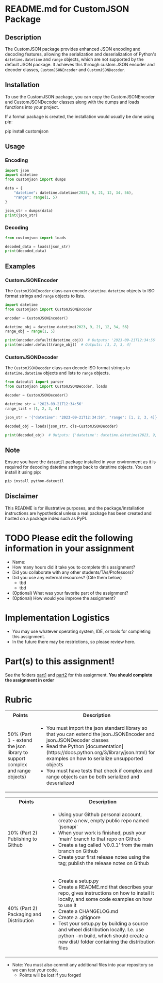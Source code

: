 # README.md for CustomJSON Package

## Description

The CustomJSON package provides enhanced JSON encoding and decoding features, allowing the serialization and deserialization of Python's `datetime.datetime` and `range` objects, which are not supported by the default JSON package. It achieves this through custom JSON encoder and decoder classes, `CustomJSONEncoder` and `CustomJSONDecoder`.

## Installation

To use the CustomJSON package, you can copy the CustomJSONEncoder and CustomJSONDecoder classes along with the dumps and loads functions into your project. 

If a formal package is created, the installation would usually be done using pip:

pip install customjson

## Usage

### Encoding

```python
import json
import datetime
from customjson import dumps

data = {
    "datetime": datetime.datetime(2023, 9, 21, 12, 34, 56),
    "range": range(1, 5)
}

json_str = dumps(data)
print(json_str)
```

### Decoding

```python
from customjson import loads

decoded_data = loads(json_str)
print(decoded_data)
```

## Examples

### CustomJSONEncoder

The `CustomJSONEncoder` class can encode `datetime.datetime` objects to ISO format strings and `range` objects to lists.

```python
import datetime
from customjson import CustomJSONEncoder

encoder = CustomJSONEncoder()

datetime_obj = datetime.datetime(2023, 9, 21, 12, 34, 56)
range_obj = range(1, 5)

print(encoder.default(datetime_obj))  # Outputs: '2023-09-21T12:34:56'
print(encoder.default(range_obj))  # Outputs: [1, 2, 3, 4]
```

### CustomJSONDecoder

The `CustomJSONDecoder` class can decode ISO format strings to `datetime.datetime` objects and lists to `range` objects.

```python
from dateutil import parser
from customjson import CustomJSONDecoder, loads

decoder = CustomJSONDecoder()

datetime_str = '2023-09-21T12:34:56'
range_list = [1, 2, 3, 4]

json_str = '{"datetime": "2023-09-21T12:34:56", "range": [1, 2, 3, 4]}'

decoded_obj = loads(json_str, cls=CustomJSONDecoder)

print(decoded_obj)  # Outputs: {'datetime': datetime.datetime(2023, 9, 21, 12, 34, 56), 'range': range(1, 5)}
```

## Note

Ensure you have the `dateutil` package installed in your environment as it is required for decoding datetime strings back to datetime objects. You can install it using pip:

```sh
pip install python-dateutil
```

## Disclaimer

This README is for illustrative purposes, and the package/installation instructions are hypothetical unless a real package has been created and hosted on a package index such as PyPI.
# TODO Please edit the following information in your assignment

- Name:
- How many hours did it take you to complete this assignment?
- Did you collaborate with any other students/TAs/Professors?
- Did you use any external resources? (Cite them below)
  - tbd
  - tbd
- (Optional) What was your favorite part of the assignment?
- (Optional) How would you improve the assignment?

# Implementation Logistics

- You may use whatever operating system, IDE, or tools for completing this assignment.
- In the future there may be restrictions, so please review here.

# Part(s) to this assignment!

See the folders [part1](./part1) and [part2](./part2) for this assignment. **You should complete the assignment in order**

# Rubric

  <table>
  <tbody>
    <tr>
      <th>Points</th>
      <th align="center">Description</th>
    </tr>
      <td>50% (Part 1 - extend the json library to support complex and range objects)</td>
	        <td ><ul>
              <li>You must import the json standard library so that you can extend the json.JSONEncoder and json.JSONDecoder classes</li>
              <li>Read the Python [documentation](https://docs.python.org/3/library/json.html) for examples on how to serialize unsupported objects</li>
              <li>You must have tests that check if complex and range objects can be both serialized and deserialized</li>
            </ul></td>
    </tr>
  </tbody>
</table>

  <table>
  <tbody>
    <tr>
      <th>Points</th>
      <th align="center">Description</th>
    </tr>
	 <tr>
		<td>10% (Part 2) Publishing to Github</td>
		<td align="left"><ul>
            <li>Using your Github personal account, create a new, empty public repo named `jsonapi`</li>
              <li>When your work is finished, push your 'main' branch to that repo on Github</li>
              <li>Create a tag called 'v0.0.1' from the main branch on Github</li>
              <li>Create your first release notes using the tag; publish the release notes on Github</li>
        </ul></td>
	  </tr>
	<tr>
    	<td>40% (Part 2) Packaging and Distribution</td>
		<td align="left"><ul>
          <li>Create a setup.py</li>
          <li>Create a README.md that describes your repo, gives instructions on how to install it locally, and some code examples on how to use it</li>
          <li>Create a CHANGELOG.md</li>
          <li>Create a .gitignore</li>
          <li>Test your setup.py by building a source and wheel distribution locally. I.e. use python -m build, which should create a new dist/ folder containing the distribution files</li>
        </ul></td>
    </tr>
  </tbody>
</table>


* Note: You must also commit any additional files into your repository so we can test your code.
  * Points will be lost if you forget!
